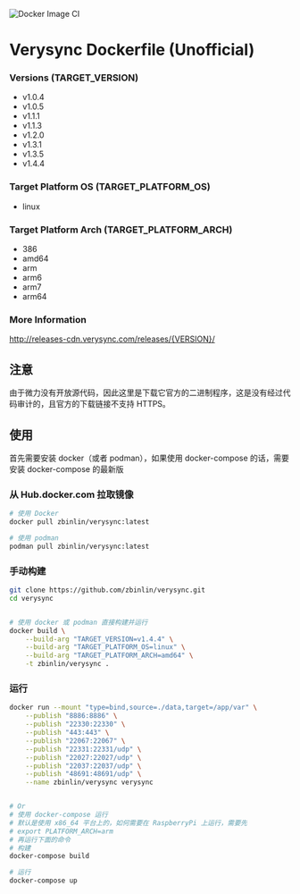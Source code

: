 ![Docker Image CI](https://github.com/zbinlin/verysync/workflows/Docker%20Image%20CI/badge.svg)

# Verysync Dockerfile (**Unofficial**)

### Versions (TARGET_VERSION)

* v1.0.4
* v1.0.5
* v1.1.1
* v1.1.3
* v1.2.0
* v1.3.1
* v1.3.5
* v1.4.4

### Target Platform OS (TARGET_PLATFORM_OS)

* linux

### Target Platform Arch (TARGET_PLATFORM_ARCH)

* 386
* amd64
* arm
* arm6
* arm7
* arm64

### More Information

http://releases-cdn.verysync.com/releases/{VERSION}/


## 注意

由于微力没有开放源代码，因此这里是下载它官方的二进制程序，这是没有经过代码审计的，且官方的下载链接不支持 HTTPS。


## 使用

首先需要安装 docker（或者 podman），如果使用 docker-compose 的话，需要安装 docker-compose 的最新版

### 从 Hub.docker.com 拉取镜像

```bash
# 使用 Docker
docker pull zbinlin/verysync:latest

# 使用 podman
podman pull zbinlin/verysync:latest
```

### 手动构建

```bash
git clone https://github.com/zbinlin/verysync.git
cd verysync


# 使用 docker 或 podman 直接构建并运行
docker build \
    --build-arg "TARGET_VERSION=v1.4.4" \
    --build-arg "TARGET_PLATFORM_OS=linux" \
    --build-arg "TARGET_PLATFORM_ARCH=amd64" \
    -t zbinlin/verysync .
```


### 运行

```bash
docker run --mount "type=bind,source=./data,target=/app/var" \
    --publish "8886:8886" \
    --publish "22330:22330" \
    --publish "443:443" \
    --publish "22067:22067" \
    --publish "22331:22331/udp" \
    --publish "22027:22027/udp" \
    --publish "22037:22037/udp" \
    --publish "48691:48691/udp" \
    --name zbinlin/verysync verysync


# Or
# 使用 docker-compose 运行
# 默认是使用 x86_64 平台上的，如何需要在 RaspberryPi 上运行，需要先
# export PLATFORM_ARCH=arm
# 再运行下面的命令
# 构建
docker-compose build

# 运行
docker-compose up
```
